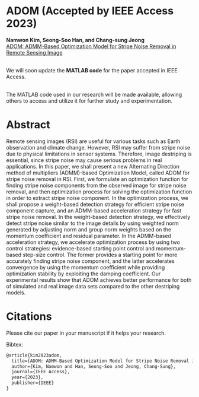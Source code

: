 # ADOM (Accepted by IEEE Access 2023)
**Namwon Kim, Seong-Soo Han, and Chang-sung Jeong**
<br/>
[ADOM: ADMM-Based Optimization Model for Stripe Noise Removal in Remote Sensing Image](https://ieeexplore.ieee.org/abstract/document/10262317)

<br/>We will soon update the **MATLAB code** for the paper accepted in IEEE Access.<br/>

<br/>The MATLAB code used in our research will be made available, allowing others to access and utilize it for further study and experimentation.

# Abstract
Remote sensing images (RSI) are useful for various tasks such as Earth observation and climate change. However, RSI may suffer from stripe noise due to physical limitations in sensor systems. Therefore, image destriping is essential, since stripe noise may cause serious problems in real applications. In this paper, we shall present a new Alternating Direction method of multipliers (ADMM)-based Optimization Model, called ADOM for stripe noise removal in RSI. First, we formulate an optimization function for finding stripe noise components from the observed image for stripe noise removal, and then optimization process for solving the optimization function in order to extract stripe noise component. In the optimization process, we shall propose a weight-based detection strategy for efficient stripe noise component capture, and an ADMM-based acceleration strategy for fast stripe noise removal. In the weight-based detection strategy, we effectively detect stripe noise similar to the image details by using weighted norm generated by adjusting norm and group norm weights based on the momentum coefficient and residual parameter. In the ADMM-based acceleration strategy, we accelerate optimization process by using two control strategies: evidence-based starting point control and momentum-based step-size control. The former provides a starting point for more accurately finding stripe noise component, and the latter accelerates convergence by using the momentum coefficient while providing optimization stability by exploiting the damping coefficient. Our experimental results show that ADOM achieves better performance for both of simulated and real image data sets compared to the other destriping models.


# Citations

Please cite our paper in your manuscript if it helps your research.

Bibtex:

```latex
@article{kim2023adom,
  title={ADOM: ADMM-Based Optimization Model for Stripe Noise Removal in Remote Sensing Image},
  author={Kim, Namwon and Han, Seong-Soo and Jeong, Chang-Sung},
  journal={IEEE Access},
  year={2023},
  publisher={IEEE}
}
```
